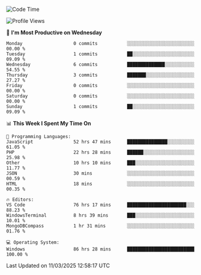 <!--START_SECTION:waka-->
![Code Time](http://img.shields.io/badge/Code%20Time-4%2C342%20hrs%2027%20mins-blue)

![Profile Views](http://img.shields.io/badge/Profile%20Views-0-blue)

📅 **I'm Most Productive on Wednesday** 

```text
Monday                   0 commits           ░░░░░░░░░░░░░░░░░░░░░░░░░   00.00 % 
Tuesday                  1 commits           ██░░░░░░░░░░░░░░░░░░░░░░░   09.09 % 
Wednesday                6 commits           ██████████████░░░░░░░░░░░   54.55 % 
Thursday                 3 commits           ███████░░░░░░░░░░░░░░░░░░   27.27 % 
Friday                   0 commits           ░░░░░░░░░░░░░░░░░░░░░░░░░   00.00 % 
Saturday                 0 commits           ░░░░░░░░░░░░░░░░░░░░░░░░░   00.00 % 
Sunday                   1 commits           ██░░░░░░░░░░░░░░░░░░░░░░░   09.09 % 
```


📊 **This Week I Spent My Time On** 

```text
💬 Programming Languages: 
JavaScript               52 hrs 47 mins      ███████████████░░░░░░░░░░   61.05 % 
PHP                      22 hrs 28 mins      ██████░░░░░░░░░░░░░░░░░░░   25.98 % 
Other                    10 hrs 10 mins      ███░░░░░░░░░░░░░░░░░░░░░░   11.77 % 
JSON                     30 mins             ░░░░░░░░░░░░░░░░░░░░░░░░░   00.59 % 
HTML                     18 mins             ░░░░░░░░░░░░░░░░░░░░░░░░░   00.35 % 

🔥 Editors: 
VS Code                  76 hrs 17 mins      ██████████████████████░░░   88.23 % 
WindowsTerminal          8 hrs 39 mins       ███░░░░░░░░░░░░░░░░░░░░░░   10.01 % 
MongoDBCompass           1 hr 31 mins        ░░░░░░░░░░░░░░░░░░░░░░░░░   01.76 % 

💻 Operating System: 
Windows                  86 hrs 28 mins      █████████████████████████   100.00 % 
```


 Last Updated on 11/03/2025 12:58:17 UTC
<!--END_SECTION:waka-->
